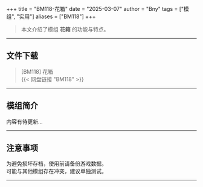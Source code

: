 +++
title = "BM118-花箱"
date = "2025-03-07"
author = "Bny"
tags = ["模组", "实用"]
aliases = ["BM118"]
+++

> 本文介绍了模组 **花箱** 的功能与特点。

---

## 文件下载

> [BM118] 花箱  
{{< 网盘链接 "BM118" >}}  

---

## 模组简介

>  
内容有待更新...  

---

## 注意事项

>  
为避免损坏存档，使用前请备份游戏数据。  
可能与其他模组存在冲突，建议单独测试。  

---

